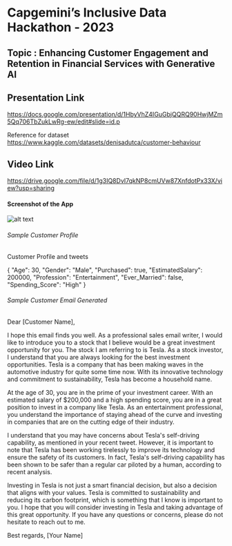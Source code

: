 <h1> Capgemini’s Inclusive Data Hackathon - 2023 </h1>

<h2> Topic : Enhancing Customer Engagement and Retention in Financial Services with Generative AI </h2>

<h2> Presentation Link  </h2>

https://docs.google.com/presentation/d/1HbyVhZ4IGuGbjQQRQ90HwjMZm5Qq706TbZukLwRg-ew/edit#slide=id.p

Reference for dataset https://www.kaggle.com/datasets/denisadutca/customer-behaviour

<h2> Video Link </h2>

https://drive.google.com/file/d/1g3IQ8DvI7qkNP8cmUVw87XnfdotPx33X/view?usp=sharing


<h4> Screenshot of the App  </h4>

![alt text](https://github.com/vritansh/hackathon-complete/blob/main/snip.png?raw=true)




<h6> Sample Customer Profile </h6>

Customer Profile and tweets 

{
    "Age": 30,
    "Gender": "Male",
    "Purchased": true,
    "EstimatedSalary": 200000,
    "Profession": "Entertainment",
    "Ever_Married": false,
    "Spending_Score": "High"
}


<h6> Sample Customer Email Generated </h6>


Dear [Customer Name],


I hope this email finds you well. As a professional sales email writer, I would like to introduce you to a stock that I
believe would be a great investment opportunity for you. The stock I am referring to is Tesla.
As a stock investor, I understand that you are always looking for the best investment opportunities. Tesla is a company
that has been making waves in the automotive industry for quite some time now. With its innovative technology and
commitment to sustainability, Tesla has become a household name.


At the age of 30, you are in the prime of your investment career. With an estimated salary of $200,000 and a high
spending score, you are in a great position to invest in a company like Tesla. As an entertainment professional, you
understand the importance of staying ahead of the curve and investing in companies that are on the cutting edge of their
industry.


I understand that you may have concerns about Tesla's self-driving capability, as mentioned in your recent tweet.
However, it is important to note that Tesla has been working tirelessly to improve its technology and ensure the safety
of its customers. In fact, Tesla's self-driving capability has been shown to be safer than a regular car piloted by a
human, according to recent analysis.


Investing in Tesla is not just a smart financial decision, but also a decision that aligns with your values. Tesla is
committed to sustainability and reducing its carbon footprint, which is something that I know is important to you.
I hope that you will consider investing in Tesla and taking advantage of this great opportunity. If you have any
questions or concerns, please do not hesitate to reach out to me.


Best regards,
[Your Name]
